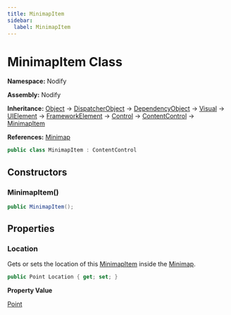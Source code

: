 ```yaml
---
title: MinimapItem
sidebar:
  label: MinimapItem
---
```


# MinimapItem Class  
  
**Namespace:** Nodify  
  
**Assembly:** Nodify  
  
**Inheritance:** [Object](https://docs.microsoft.com/en-us/dotnet/api/System.Object) → [DispatcherObject](https://docs.microsoft.com/en-us/dotnet/api/System.Windows.Threading.DispatcherObject) → [DependencyObject](https://docs.microsoft.com/en-us/dotnet/api/System.Windows.DependencyObject) → [Visual](https://docs.microsoft.com/en-us/dotnet/api/System.Windows.Media.Visual) → [UIElement](https://docs.microsoft.com/en-us/dotnet/api/System.Windows.UIElement) → [FrameworkElement](https://docs.microsoft.com/en-us/dotnet/api/System.Windows.FrameworkElement) → [Control](https://docs.microsoft.com/en-us/dotnet/api/System.Windows.Controls.Control) → [ContentControl](https://docs.microsoft.com/en-us/dotnet/api/System.Windows.Controls.ContentControl) → [MinimapItem](Nodify_MinimapItem)  
  
**References:** [Minimap](Nodify_Minimap)  
  
```csharp  
public class MinimapItem : ContentControl  
```  
  
## Constructors  
  
### MinimapItem()  
  
```csharp  
public MinimapItem();  
```  
  
## Properties  
  
### Location  
  
Gets or sets the location of this [MinimapItem](Nodify_MinimapItem) inside the [Minimap](Nodify_Minimap).  
  
```csharp  
public Point Location { get; set; }  
```  
  
**Property Value**  
  
[Point](https://docs.microsoft.com/en-us/dotnet/api/System.Windows.Point)  
  

